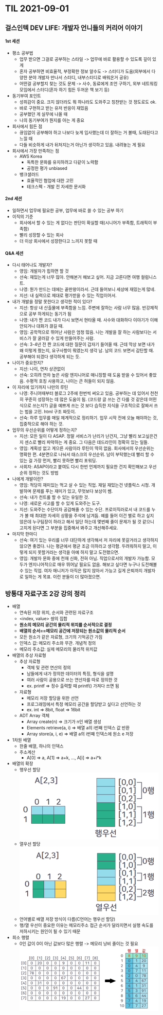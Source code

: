 # TIL 2021-09-01

## 걸스인텍 DEV LIFE: 개발자 언니들의 커리어 이야기

#### 1st 세션

- 평소 공부법
  - 업무 받으면 그걸로 공부하는 스타일 -> 업무에 바로 활용할 수 있도록 깊이 있게
  - 혼자 공부하면 비효율적, 부정확한 정보 알수도 -> 스터디가 도움(외부에서 다양한 분야 개발자 만나서 스터디, 내부스터디로 배워온거 공유)
  - 어떤걸 공부할지 찾는 것도 문제 -> 사수, 동료에게 조언 구하기, 외부 네트워킹 모임에서 스터디(혼자 하기 힘든 두꺼운 책 보기 등)
- 동기부여 포인트
  - 성취감이 중요. 크지 않더라도 뭐 하나라도 도와주고 칭찬받는 것 정도로도 ok.
  - 바로 구현하고 받는 유저 반응이 재밌음
  - 공부했던 게 실무에 나올 때
  - 나의 동기부여가 뭔지를 아는 게 중요
- 회사에서 힘든 점
  - 끊임없이 공부해야 하고 나보다 늦게 입사했는데 더 잘하는 거 볼때, 도태된다고 느낄 때
  - 다들 비슷하게 내가 뒤처지는거 아닌가 생각하고 있음. 내려놓는 게 필요
- 회사에서 가장 만족하는 점
  - AWS Korea
    - 독특한 문화를 유지하려고 다같이 노력함
    - 공정한 평가 unbiased
  - 뱅크샐러드
    - 효율적인 협업에 대한 고민
    - 테크스펙 - 개발 전 자세한 문서화

#### 2nd 세션

- 일하면서 업무에 필요한 공부, 업무에 바로 쓸 수 있는 공부 하기
- 이직의 기준
  - 회사에서 할 수 있는 게 없다는 판단이 확실할 때(시니어가 부족함, 트래픽이 부족함)
  - 빨리 성장할 수 있는 회사
  - 더 이상 회사에서 성장한다고 느끼지 못할 때

#### Q&A 세션

- 다시 태어나도 개발자?
  - 영임: 개발자가 힙하면 할 것
  - 선숙: 재밌는게 너무 많아. 안해본거 해보고 싶어. 지금 고른다면 여행 컬럼니스트.
  - 나영: 뭔가 만드는 데에는 끝판왕이라서. 근데 들어보니 세상에 재밌는게 많네.
  - 지선: 내 실력으로 제대로 평가받을 수 있는 직업이어서.
- 내가 개발을 정말 못한다고 생각한 적이 있다?
  - 지선: 항상 내 산출물에 부족함을 느낌. 주변에 잘하는 사람 너무 많음. 반강제적으로 공부 하게되는 동기가 됨
  - 나영: 내가 짠 코드 내가 다시 보면서 현타올 때. 사수와 대화하다 이야기가 이해 안되거나 대화가 끊길 때.
  - 영임: 공학적으로 뛰어난 사람은 엄청 많음. 나는 개발을 잘 하는 사람보다는 서비스가 잘 굴러갈 수 있게 만들어주는 사람.
  - 선숙: 3-4년 전 짠 코드에 대한 질문이 갑자기 들어올 때. 근데 막상 보면 내가 왜 이렇게 짰는지, 요구사항이 뭐였는지 생각 남. 남의 코드 보면서 감탄할 때. 공부해야 되겠다 생각하게 되는 듯.
- 나이가 중요한지?
  - 지선: 나이, 연차 상관없이
  - 선숙: 오히려 연차 높은 사람 엔지니어로 매니징할 때 도움 받을 수 있어서 좋았음. 수평적 호칭 사용하고, 나이는 큰 허들이 되지 않음.
- 이 자리에 있기까지 나만의 루틴
  - 나영: 주니어때부터 블로그 2주에 한번씩 써오고 있음. 공부하는 데 있어서 천천히 꾸준히 성장하는 데 많은 도움이 됨. (코드랑 글 쓰는 건 다를 것 같은데 어떤 식으로 쓰는지?) 글을 예쁘게 쓰는 것 보다 습득한 지식을 구조적으로 잘짜서 쓰는 법을 고민. html 구조 짜듯이.
  - 선숙: 하루 업무를 매일 체계적으로 정리하기. 업무 시작 전에 오늘 해야하는 것, 집중적으로 해야 하는 것.
- 업무의 우선순위를 어떻게 정하는지?
  - 지선: 모든 일이 다 ASAP. 정말 서비스가 난리가 난건지, 그냥 빨리 보고싶은건지 센스로 빨리 파악하는 게 중요. 그 다음은 데드라인이 정확히 있는 일들.
  - 영임: 계획성 없고 게으른 사람이라 루틴이 딱히 없음. 회사에서의 우선순위는 명확한 편. 4분면으로 나눠서 태스크의 우선순위. 남이 부탁했는데 빨리 할 수 있는 걸 가장 먼저, 빨리 못하면 빨리 포워딩.
  - 사회자: ASAP이라고 붙여도 다시 한번 언제까지 필요한 건지 확인해보고 우선순위 정하는 것도 방법
- 나에게 개발이란?
  - 영임: 적당히 재미있는 먹고 살 수 있는 직업. 재일 재밌는건 넷플릭스 시청. 개발하며 문제를 푸는 재미가 있고, 무엇보다 보상이 쎔.
  - 선숙: 내가 컨트롤 할 수 있는 유일한 것.
  - 나영: 새로운 사고를 할 수 있게 도와주는 도구.
  - 지선: 도와주는 수단이자 공감해줄 수 있는 수단. 프로이직러로서 내 코드를 누가 볼 때 최대한 자세히 상황을 주석에 남겨둠. 예를 들어 이건 별로 하고 싶지 않은데 누구팀장이 하라고 해서 일단 하는데 몇번째 줄이 문제가 될 것 같으니 고치게 된다면 그 부분을 집중해서 봐주고 개선해주세요.
- 마지막 한마디
  - 선숙: 여기 있는 우리를 너무 대단하게 생각해서 저 자리에 못갈거라고 생각하지 않으면 좋겠다. 나는 평균에서 평균 조금 이하라고 생각함. 두려워하지 말고, 이렇게 되지 못할거라는 생각을 아예 하지 말고 도전했으면.
  - 영임: 개발자 문화 중에 천재 신화, 전혀 아님. 직업으로서의 개발자 가능함. 모두가 엔지니어적으로 매우 뛰어날 필요도 없음. 해보고 싶다면 누구나 도전해볼 수 있는 직업. 여자 매니저가 아직은 많지 않아서 가능고 길게 은퇴까지 개발자로 일하는 게 목표. 이런 분들이 더 많아졌으면.

## 방통대 자료구조 2강 강의 정리

- 배열
  - 연속된 저장 위치, 순서와 관련된 자료구조
  - <index, value> 쌍의 집합
  - **원소의 메모리 공간의 물리적 위치를 순서적으로 결정**
  - **배열의 순서==메모리 공간에 저장되는 원소값의 물리적 순서**
  - 모든 원소가 같은 자료형, 크기의 기억공간 가짐
  - 인덱스 값: 메모리 주소와 무관. 개념적 정의
  - 메모리 주소값: 실제 메모리의 물리적 위치값
- 배열의 추상 자료형
  - 추상 자료형
    - 객체 및 관련 연산의 정의
    - 남들에게 내가 정의한 데이터의 특징, 형식을 설명
    - 여러 사람이 공용으로 쓰는 연산자를 따로 정의한 것
    - ex. printf => 정수 출력할 때 printf() 가져다 쓰면 됨
  - 자료형
    - 메모리 저장 할당을 위한 선언
    - 프로그래밍에서 특정 메모리 공간을 할당받고 싶다고 선언하는 것
    - ex. int => 8bit, float => 16bit
  - ADT Array 객체
    - Array create(n) => 크기가 n인 배열 생성
    - Elements retrieve(a, i) => 배열 a의 i번째 인덱스 값 반환
    - Array store(a, i, e) => 배열 a의 i번째 인덱스에 원소 e 저장
- 1차원 배열
  - 한줄 배열, 하나의 인덱스
  - 주소계산
    - A[0] => a, A[1] => a+k, ..., A[i] => a+i\*k
- 배열의 확장
  - 행우선 할당  
    ![row-major](../images/2021-09/row-major.png)
  - 열우선 할당  
    ![column-major](../images/2021-09/column-major.png)
  - 언어별로 배열 저장 방식이 다름(C언어는 행우선 할당)
  - 행/열 우선이 중요한 이유는 메모리주소 접근 순서가 달라지면서 실행 속도를 저하시키는 원인이 될 수 있기 때문
- 희소 행렬
  - 0인 값이 0이 아닌 값보다 많은 행렬 -> 메모리 낭비 줄이는 것 필요
    ![sparse matrix](../images/2021-09/sparse-matrix.png)
